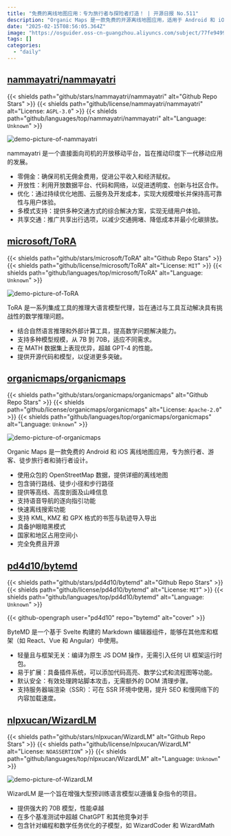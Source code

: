 ```yaml
---
title: "免费的离线地图应用：专为旅行者与探险者打造！ | 开源日报 No.511"
description: "Organic Maps 是一款免费的开源离线地图应用，适用于 Android 和 iOS，专为旅行者和户外爱好者设计，利用众包的 OpenStreetMap 数据，提供详细的骑行和徒步地图，支持语音导航和离线搜索，支持多种格式的轨迹导入导出，具备护眼暗黑模式，且占用空间小。"
date: "2025-02-15T08:56:05.364Z"
image: "https://osguider.oss-cn-guangzhou.aliyuncs.com/subject/77fe949941fbb8e9a8fc033b0f28ea7c.png"
tags: []
categories:
  - "daily"
---
```


## [nammayatri/nammayatri](https://github.com/nammayatri/nammayatri)

{{< shields path="github/stars/nammayatri/nammayatri" alt="Github Repo Stars" >}} {{< shields path="github/license/nammayatri/nammayatri" alt="License: `AGPL-3.0`" >}} {{< shields path="github/languages/top/nammayatri/nammayatri" alt="Language: `Unknown`" >}}

![demo-picture-of-nammayatri](https://static.osguider.com/subject/github/nammayatri/nammayatri/177e0ace47b59e70ea31620795fc094b.png)

nammayatri 是一个直接面向司机的开放移动平台，旨在推动印度下一代移动应用的发展。

- 零佣金：确保司机无佣金费用，促进公平收入和经济赋权。
- 开放性：利用开放数据平台、代码和网络，以促进透明度、创新与社区合作。
- 优化：通过持续优化地图、云服务及开发成本，实现大规模增长并保持高可靠性与用户体验。
- 多模式支持：提供多种交通方式的综合解决方案，实现无缝用户体验。
- 共享交通：推广共享出行选项，以减少交通拥堵、降低成本并最小化碳排放。
  
## [microsoft/ToRA](https://github.com/microsoft/ToRA)

{{< shields path="github/stars/microsoft/ToRA" alt="Github Repo Stars" >}} {{< shields path="github/license/microsoft/ToRA" alt="License: `MIT`" >}} {{< shields path="github/languages/top/microsoft/ToRA" alt="Language: `Unknown`" >}}

![demo-picture-of-ToRA](https://static.osguider.com/subject/github/microsoft/ToRA/e5200bf99e9bfefc6fb5a170d2b88312.png)

ToRA 是一系列集成工具的推理大语言模型代理，旨在通过与工具互动解决具有挑战性的数学推理问题。

- 结合自然语言推理和外部计算工具，提高数学问题解决能力。
- 支持多种模型规模，从 7B 到 70B，适应不同需求。
- 在 MATH 数据集上表现优异，超越 GPT-4 的性能。
- 提供开源代码和模型，以促进更多突破。
  
## [organicmaps/organicmaps](https://github.com/organicmaps/organicmaps)

{{< shields path="github/stars/organicmaps/organicmaps" alt="Github Repo Stars" >}} {{< shields path="github/license/organicmaps/organicmaps" alt="License: `Apache-2.0`" >}} {{< shields path="github/languages/top/organicmaps/organicmaps" alt="Language: `Unknown`" >}}

![demo-picture-of-organicmaps](https://static.osguider.com/subject/github/organicmaps/organicmaps/c4558df924c960a83ebec70ea20690ff.jpg)

Organic Maps 是一款免费的 Android 和 iOS 离线地图应用，专为旅行者、游客、徒步旅行者和骑行者设计。

- 使用众包的 OpenStreetMap 数据，提供详细的离线地图
- 包含骑行路线、徒步小径和步行路径
- 提供等高线、高度剖面及山峰信息
- 支持语音导航的逐向指引功能
- 快速离线搜索功能
- 支持 KML, KMZ 和 GPX 格式的书签与轨迹导入导出
- 具备护眼暗黑模式
- 国家和地区占用空间小
- 完全免费且开源
  
## [pd4d10/bytemd](https://github.com/pd4d10/bytemd)

{{< shields path="github/stars/pd4d10/bytemd" alt="Github Repo Stars" >}} {{< shields path="github/license/pd4d10/bytemd" alt="License: `MIT`" >}} {{< shields path="github/languages/top/pd4d10/bytemd" alt="Language: `Unknown`" >}}

{{< github-opengraph user="pd4d10" repo="bytemd" alt="cover" >}}

ByteMD 是一个基于 Svelte 构建的 Markdown 编辑器组件，能够在其他库和框架（如 React、Vue 和 Angular）中使用。

- 轻量且与框架无关：编译为原生 JS DOM 操作，无需引入任何 UI 框架运行时包。
- 易于扩展：具备插件系统，可以添加代码高亮、数学公式和流程图等功能。
- 默认安全：有效处理跨站脚本攻击，无需额外的 DOM 清理步骤。
- 支持服务器端渲染（SSR）：可在 SSR 环境中使用，提升 SEO 和慢网络下的内容加载速度。
  
## [nlpxucan/WizardLM](https://github.com/nlpxucan/WizardLM)

{{< shields path="github/stars/nlpxucan/WizardLM" alt="Github Repo Stars" >}} {{< shields path="github/license/nlpxucan/WizardLM" alt="License: `NOASSERTION`" >}} {{< shields path="github/languages/top/nlpxucan/WizardLM" alt="Language: `Unknown`" >}}

![demo-picture-of-WizardLM](https://static.osguider.com/subject/github/nlpxucan/WizardLM/6658c4271b9700a4c64411b255f9d5e2.png)

WizardLM 是一个旨在增强大型预训练语言模型以遵循复杂指令的项目。

- 提供强大的 70B 模型，性能卓越
- 在多个基准测试中超越 ChatGPT 和其他竞争对手
- 包含针对编程和数学任务优化的子模型，如 WizardCoder 和 WizardMath
  
